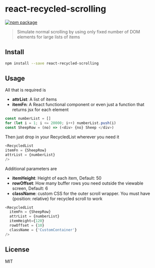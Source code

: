 # react-recycled-scrolling

[![npm package][npm-badge]][npm]

> Simulate normal scrolling by using only fixed number of DOM elements for large lists of items

[npm-badge]: https://img.shields.io/npm/v/npm-package.png?style=flat-square
[npm]: https://www.npmjs.org/package/npm-package

## Install

```bash
npm install --save react-recycled-scrolling
```

## Usage

All that is required is 
* **attrList**: A list of items
* **itemFn**: A React functional component or even just a function that returns jsx for each element

```javascript
const numberList = []
for (let i = 1; i <= 20000; i++) numberList.push(i)
const SheepRow = (no) => (<div> {no} Sheep </div>)
```

Then just drop in your RecycledList wherever you need it

```javascript
<RecycledList
itemFn = {SheepRow}
attrList = {numberList}
/>
```

Additional parameters are
* **itemHeight**: Height of each item, Default: 50
* **rowOffset**: How many buffer rows you need outside the viewable screen, Default: 6
* **className**: custom CSS for the outer scroll wrapper. You must have {position: relative} for recycled scroll to work

```javascript
<RecycledList
  itemFn = {SheepRow}
  attrList = {numberList}
  itemHeight={120}
  rowOffset = {10}
  className = {'CustomContainer'}
/>
```

## License

MIT